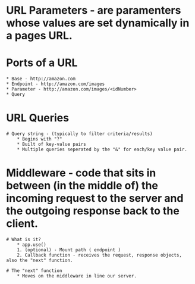 # URL Parameters - are paramenters whose values are set dynamically in a pages URL.

# Ports of a URL
    * Base - http://amazon.com
    * Endpoint - http://amazon.com/images
    * Parameter - http://amazon.com/images/<idNumber>
    * Query

# URL Queries

    # Query string - (typically to filter criteria/results)
        * Begins with "?"
        * Built of key-value pairs
        * Multiple queries seperated by the "&" for each/key value pair.

# Middleware - code that sits in between (in the middle of) the incoming request to the server and the outgoing response back to the client.

    # What is it? 
        * app.use()
        1. (optional) - Mount path ( endpoint )
        2. Callback function - receives the request, response objects, also the "next" function.

    # The "next" function
        * Moves on the middleware in line our server.

